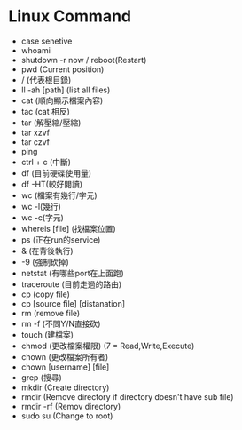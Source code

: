 # Linux Command
- case senetive
- whoami
- shutdown -r now / reboot(Restart)
- pwd (Current position)
- / (代表根目錄)
- ll -ah [path] (list all files)
- cat (順向顯示檔案內容)
- tac (cat 相反)
- tar (解壓縮/壓縮)
- tar xzvf 
- tar czvf
- ping
- ctrl + c (中斷)
- df (目前硬碟使用量)
- df -HT(較好閱讀)
- wc (檔案有幾行/字元)
- wc -l(幾行)
- wc -c(字元)
- whereis [file] (找檔案位置)
- ps (正在run的service)
- & (在背後執行)
- -9 (強制砍掉)
- netstat (有哪些port在上面跑)
- traceroute (目前走過的路由)
- cp (copy file)
- cp [source file] [distanation]
- rm (remove file)
- rm -f (不問Y/N直接砍)
- touch (建檔案)
- chmod (更改檔案權限) (7 = Read,Write,Execute)
- chown (更改檔案所有者)
- chown [username] [file]
- grep (搜尋)
- mkdir (Create directory)
- rmdir (Remove directory if directory doesn't have sub file)
- rmdir -rf (Remov directory)
- sudo su (Change to root)